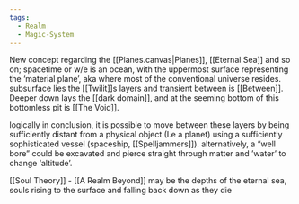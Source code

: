 ```yaml
---
tags:
  - Realm
  - Magic-System
---
```

New concept regarding the [[Planes.canvas|Planes]], [[Eternal Sea]] and so on;
spacetime or w/e is an ocean, with the uppermost surface representing the ‘material plane’, aka where most of the conventional universe resides.
subsurface lies the [[Twilit]]s layers and transient between is [[Between]].
Deeper down lays the [[dark domain]], and at the seeming bottom of this bottomless pit is [[The Void]].

logically in conclusion, it is possible to move between these layers by being sufficiently distant from a physical object (I.e a planet) using a sufficiently sophisticated vessel (spaceship, [[Spelljammers]]). alternatively, a “well bore” could be excavated and pierce straight through matter and ’water’ to change ‘altitude’. 

[[Soul Theory]] - [[A Realm Beyond]] may be the depths of the eternal sea, souls rising to the surface and falling back down as they die